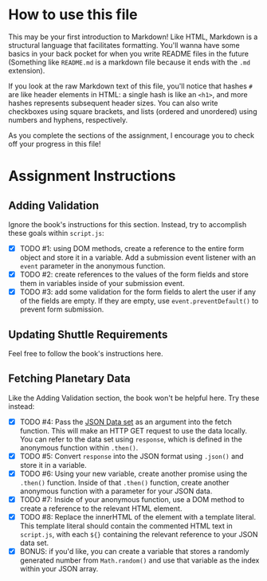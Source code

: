 
# How to use this file
This may be your first introduction to Markdown! Like HTML, Markdown is a structural language that facilitates formatting. You'll wanna have some basics in your back pocket for when you write README files in the future (Something like `README.md` is a markdown file because it ends with the `.md` extension).

If you look at the raw Markdown text of this file, you'll notice that hashes `#` are like header elements in HTML: a single hash is like an `<h1>`, and more hashes represents subsequent header sizes. You can also write checkboxes using square brackets, and lists (ordered and unordered) using numbers and hyphens, respectively.

As you complete the sections of the assignment, I encourage you to check off your progress in this file!

# Assignment Instructions
## Adding Validation
Ignore the book's instructions for this section. Instead, try to accomplish these goals within `script.js`:
- [x] TODO #1: using DOM methods, create a reference to the entire form object and store it in a variable. Add a submission event listener with an `event` parameter in the anonymous function.
- [x] TODO #2: create references to the values of the form fields and store them in variables inside of your submission event.
- [x] TODO #3: add some validation for the form fields to alert the user if any of the fields are empty. If they are empty, use `event.preventDefault()` to prevent form submission.

## Updating Shuttle Requirements
Feel free to follow the book's instructions here.

## Fetching Planetary Data
Like the Adding Validation section, the book won't be helpful here. Try these instead:
- [x] TODO #4: Pass the [JSON Data set](https://handlers.education.launchcode.org/static/planets.json) as an argument into the fetch function. This will make an HTTP GET request to use the data locally. You can refer to the data set using `response`, which is defined in the anonymous function within `.then()`.
- [x] TODO #5: Convert `response` into the JSON format using `.json()` and store it in a variable.
- [x] TODO #6: Using your new variable, create another promise using the `.then()` function. Inside of that `.then()` function, create another anonymous function with a parameter for your JSON data.
- [x] TODO #7: Inside of your anonymous function, use a DOM method to create a reference to the relevant HTML element.
- [x] TODO #8: Replace the innerHTML of the element with a template literal. This template literal should contain the commented HTML text in `script.js`, with each `${}` containing the relevant reference to your JSON data set.
- [x] BONUS: if you'd like, you can create a variable that stores a randomly generated number from `Math.random()` and use that variable as the index within your JSON array.
